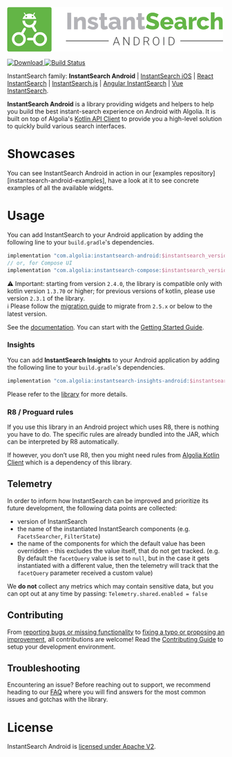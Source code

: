 
<img src="docs/banner.png" alt="InstantSearch Android" />

[ ![Download](https://img.shields.io/maven-central/v/com.algolia/instantsearch-android?label=Download) ](https://search.maven.org/search?q=a:instantsearch-android)
[![Build Status](https://travis-ci.org/algolia/instantsearch-android.svg?branch=master)](https://travis-ci.org/algolia/instantsearch-android)

InstantSearch family: **InstantSearch Android** | [InstantSearch iOS][instantsearch-ios-github] | [React InstantSearch][react-instantsearch-github] | [InstantSearch.js][instantsearch-js-github] | [Angular InstantSearch][instantsearch-angular-github] | [Vue InstantSearch][instantsearch-vue-github].

**InstantSearch Android** is a library providing widgets and helpers to help you build the best instant-search experience on Android with Algolia.
It is built on top of Algolia's [Kotlin API Client][kotlin-client] to provide you a high-level solution to quickly build various search interfaces.

# Showcases

You can see InstantSearch Android in action in our [examples repository][instantsearch-android-examples], have a look at it to see concrete examples of all the available widgets.

# Usage

You can add InstantSearch to your Android application by adding the following line to your `build.gradle`'s dependencies.
```groovy
implementation "com.algolia:instantsearch-android:$instantsearch_version"
// or, for Compose UI
implementation "com.algolia:instantsearch-compose:$instantsearch_version"
```
<!--TODO Document using com.algolia.instantsearch.helper.helper-jvm / using core directly -->

⚠️ Important: starting from version `2.4.0`, the library is compatible only with kotlin version `1.3.70` or higher; for previous versions of kotlin, please use version `2.3.1` of the library.  
ℹ️ Please follow the [migration guide](docs/guide/Migration_2.5.x_2.6.x.md) to migrate from `2.5.x` or below to the latest version.

See the [documentation][doc]. You can start with the [Getting Started Guide][getting-started].

### Insights

You can add **InstantSearch Insights** to your Android application by adding the following line to your `build.gradle`'s dependencies.
```groovy
implementation "com.algolia:instantsearch-insights-android:$instantsearch_version"
```

Please refer to the [library](instantsearch-insights/README.md) for more details.

### R8 / Proguard rules

If you use this library in an Android project which uses R8, there is nothing you have to do. The specific rules are 
already bundled into the JAR, which can be interpreted by R8 automatically.

If however, you don’t use R8, then you might need rules from [Algolia Kotlin Client](https://github.com/algolia/algoliasearch-client-kotlin#r8--proguard-rules) which is a dependency of this library.

## Telemetry
In order to inform how InstantSearch can be improved and prioritize its future development, the following data points are collected:

- version of InstantSearch
- the name of the instantiated InstantSearch components (e.g. `FacetsSearcher`, `FilterState`)
- the name of the components for which the default value has been overridden - this excludes the value itself, that do not get tracked. (e.g. By default the `facetQuery` value is set to `null`, but in the case it gets instantiated with a different value, then the telemetry will track that the `facetQuery` parameter received a custom value)

We **do not** collect any metrics which may contain sensitive data, but you can opt out at any time by passing: `Telemetry.shared.enabled = false`

## Contributing

From [reporting bugs or missing functionality](https://github.com/algolia/instantsearch-android/issues/new) to [fixing a typo or proposing an improvement](https://github.com/algolia/instantsearch-android/compare), all contributions are welcome! Read the [Contributing Guide](https://github.com/algolia/instantsearch-android/blob/master/CONTRIBUTING.md) to setup your development environment.

## Troubleshooting

Encountering an issue? Before reaching out to support, we recommend heading to our [FAQ](https://www.algolia.com/doc/guides/building-search-ui/troubleshooting/faq/android/) where you will find answers for the most common issues and gotchas with the library.

# License

InstantSearch Android is [licensed under Apache V2](LICENSE).

[doc]: https://algolia.com/doc/guides/building-search-ui/what-is-instantsearch/android/
[getting-started]: https://algolia.com/doc/guides/building-search-ui/getting-started/android/
[kotlin-client]: https://github.com/algolia/algoliasearch-client-kotlin
[media-gif]: ./docs/media.gif
[ecommerce-gif]: ./docs/ecommerce.gif
[media-url]: https://github.com/algolia/instantsearch-android-examples/tree/master/media
[ecommerce-url]: https://github.com/algolia/instantsearch-android-examples/tree/master/ecommerce
[showcase-url]: https://algolia.com/doc/guides/building-search-ui/widgets/showcase/android/
[examples-url]: https://github.com/algolia/instantsearch-android-examples
[react-instantsearch-github]: https://github.com/algolia/react-instantsearch/
[instantsearch-ios-github]: https://github.com/algolia/instantsearch-ios
[instantsearch-js-github]: https://github.com/algolia/instantsearch.js
[instantsearch-vue-github]: https://github.com/algolia/vue-instantsearch
[instantsearch-angular-github]: https://github.com/algolia/angular-instantsearch
